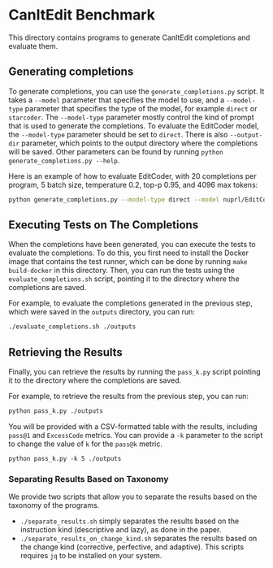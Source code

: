# CanItEdit Benchmark

This directory contains programs to generate CanItEdit completions and evaluate them.

## Generating completions

To generate completions, you can use the `generate_completions.py` script.
It takes a `--model` parameter that specifies the model to use, and a `--model-type` parameter that specifies the type of the model, for example `direct` or `starcoder`.
The `--model-type` parameter mostly control the kind of prompt that is used to generate the completions.
To evaluate the EditCoder model, the `--model-type` parameter should be set to `direct`.
There is also `--output-dir` parameter, which points to the output directory where the
completions will be saved.
Other parameters can be found by running `python generate_completions.py --help`.

Here is an example of how to evaluate EditCoder, with 20 completions per program, 5 batch
size, temperature 0.2, top-p 0.95, and 4096 max tokens:

```bash
python generate_completions.py --model-type direct --model nuprl/EditCoder-6.7b-v1 --output-dir outputs --completion-limit 20 --batch-size 5 --temperature 0.2 --top-p 0.95 --max-tokens 4096
```

## Executing Tests on The Completions

When the completions have been generated, you can execute the tests to evaluate the completions.
To do this, you first need to install the Docker image that contains the test runner,
which can be done by running `make build-docker` in this directory.
Then, you can run the tests using the `evaluate_completions.sh` script,
pointing it to the directory where the completions are saved.

For example, to evaluate the completions generated in the previous step, which
were saved in the `outputs` directory, you can run:

```bash
./evaluate_completions.sh ./outputs
```

## Retrieving the Results

Finally, you can retrieve the results by running the `pass_k.py` script pointing it to the directory where the completions are saved.

For example, to retrieve the results from the previous step, you can run:

```bash
python pass_k.py ./outputs
```

You will be provided with a CSV-formatted table with the results, including `pass@1` and `ExcessCode` metrics.
You can provide a `-k` parameter to the script to change the value of `k` for the `pass@k` metric.

```
python pass_k.py -k 5 ./outputs
```

### Separating Results Based on Taxonomy

We provide two scripts that allow you to separate the results based on the taxonomy of the programs.

- `./separate_results.sh` simply separates the results based on the instruction kind (descriptive and lazy), as done in the paper.
- `./separate_results_on_change_kind.sh` separates the results based on the change kind (corrective, perfective, and adaptive).
  This scripts requires `jq` to be installed on your system.
